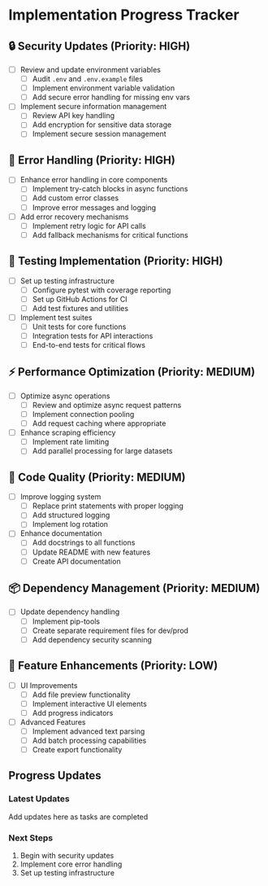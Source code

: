 # Implementation Progress Tracker

## 🔒 Security Updates (Priority: HIGH)

- [ ] Review and update environment variables
  - [ ] Audit `.env` and `.env.example` files
  - [ ] Implement environment variable validation
  - [ ] Add secure error handling for missing env vars
- [ ] Implement secure information management
  - [ ] Review API key handling
  - [ ] Add encryption for sensitive data storage
  - [ ] Implement secure session management

## 🐛 Error Handling (Priority: HIGH)

- [ ] Enhance error handling in core components
  - [ ] Implement try-catch blocks in async functions
  - [ ] Add custom error classes
  - [ ] Improve error messages and logging
- [ ] Add error recovery mechanisms
  - [ ] Implement retry logic for API calls
  - [ ] Add fallback mechanisms for critical functions

## 🧪 Testing Implementation (Priority: HIGH)

- [ ] Set up testing infrastructure
  - [ ] Configure pytest with coverage reporting
  - [ ] Set up GitHub Actions for CI
  - [ ] Add test fixtures and utilities
- [ ] Implement test suites
  - [ ] Unit tests for core functions
  - [ ] Integration tests for API interactions
  - [ ] End-to-end tests for critical flows

## ⚡ Performance Optimization (Priority: MEDIUM)

- [ ] Optimize async operations
  - [ ] Review and optimize async request patterns
  - [ ] Implement connection pooling
  - [ ] Add request caching where appropriate
- [ ] Enhance scraping efficiency
  - [ ] Implement rate limiting
  - [ ] Add parallel processing for large datasets

## 📝 Code Quality (Priority: MEDIUM)

- [ ] Improve logging system
  - [ ] Replace print statements with proper logging
  - [ ] Add structured logging
  - [ ] Implement log rotation
- [ ] Enhance documentation
  - [ ] Add docstrings to all functions
  - [ ] Update README with new features
  - [ ] Create API documentation

## 📦 Dependency Management (Priority: MEDIUM)

- [ ] Update dependency handling
  - [ ] Implement pip-tools
  - [ ] Create separate requirement files for dev/prod
  - [ ] Add dependency security scanning

## 🎯 Feature Enhancements (Priority: LOW)

- [ ] UI Improvements
  - [ ] Add file preview functionality
  - [ ] Implement interactive UI elements
  - [ ] Add progress indicators
- [ ] Advanced Features
  - [ ] Implement advanced text parsing
  - [ ] Add batch processing capabilities
  - [ ] Create export functionality

## Progress Updates

### Latest Updates

Add updates here as tasks are completed

### Next Steps

1. Begin with security updates
2. Implement core error handling
3. Set up testing infrastructure
